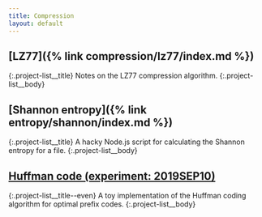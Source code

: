 ```yaml
---
title: Compression
layout: default
---
```

## [LZ77]({% link compression/lz77/index.md %})
{:.project-list__title}
Notes on the LZ77 compression algorithm.
{:.project-list__body}

## [Shannon entropy]({% link entropy/shannon/index.md %})
{:.project-list__title}
A hacky Node.js script for calculating the Shannon entropy for a file.
{:.project-list__body}

## [Huffman code (experiment: 2019SEP10)](https://github.com/spacekitcat/huffman-code-2019SEP10)
{:.project-list__title--even}
A toy implementation of the Huffman coding algorithm for optimal prefix codes.
{:.project-list__body}

